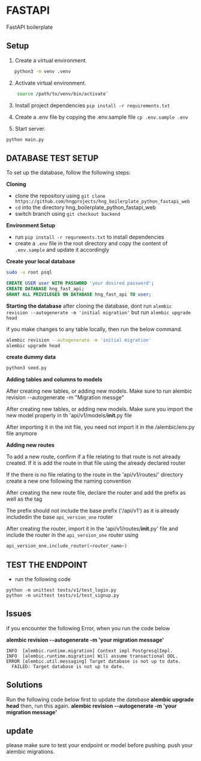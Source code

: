 # FASTAPI
FastAPI boilerplate

## Setup

1. Create a virtual environment.
 ```sh
    python3 -m venv .venv
 ```
2. Activate virtual environment.
```sh
    source /path/to/venv/bin/activate`
```
3. Install project dependencies `pip install -r requirements.txt`
4. Create a .env file by copying the .env.sample file
`cp .env.sample .env`

5. Start server.
 ```sh
 python main.py
```

## **DATABASE TEST SETUP**

To set up the database, follow the following steps:

**Cloning**
- clone the repository using `git clone https://github.com/hngprojects/hng_boilerplate_python_fastapi_web`
- `cd` into the directory hng_boilerplate_python_fastapi_web
- switch branch using `git checkout backend`

**Environment Setup**
- run `pip install -r requrements.txt` to install dependencies
- create a `.env` file in the root directory and copy the content of `.env.sample` and update it accordingly

**Create your local database**
```bash
sudo -u root psql
```
```sql
CREATE USER user WITH PASSWORD 'your desired password'; 
CREATE DATABASE hng_fast_api;
GRANT ALL PRIVILEGES ON DATABASE hng_fast_api TO user;
```

**Starting the database**
after cloning the database, dont run 
`alembic revision --autogenerate -m 'initial migration'`
but run
`alembic upgrade head`

if you make changes to any table locally, then run the below command.
```bash
alembic revision --autogenerate -m 'initial migration'
alembic upgrade head
```

**create dummy data**
```bash
python3 seed.py
```


**Adding tables and columns to models**

After creating new tables, or adding new models. Make sure to run alembic revision --autogenerate -m "Migration messge"

After creating new tables, or adding new models. Make sure you import the new model properly in th 'api/v1/models/__init__.py file

After importing it in the init file, you need not import it in the /alembic/env.py file anymore


**Adding new routes**

To add a new route, confirm if a file relating to that route is not already created. If it is add the route in that file using the already declared router

If the there is no file relating to the route in the 'api/v1/routes/' directory create a new one following the naming convention

After creating the new route file, declare the router and add the prefix as well as the tag

The prefix should not include the base prefix ('/api/v1') as it is already includedin the base `api_version_one` router

After creating the router, import it in the 'api/v1/routes/__init__.py' file and include the router in the `api_version_one` router using
```python
api_version_one.include_router(<router_name>)
```

## TEST THE ENDPOINT
- run the following code
```
python -m unittest tests/v1/test_login.py
python -m unittest tests/v1/test_signup.py
```

## Issues
if you encounter the following Error, when you run the code below

**alembic revision --autogenerate -m 'your migration message'**

```
INFO  [alembic.runtime.migration] Context impl PostgresqlImpl.
INFO  [alembic.runtime.migration] Will assume transactional DDL.
ERROR [alembic.util.messaging] Target database is not up to date.
  FAILED: Target database is not up to date.
```

## Solutions
Run the following code below first to update the datebase
**alembic upgrade head**
then, run this again.
**alembic revision --autogenerate -m 'your migration message'**

## update 
please make sure to test your endpoint or model before pushing.
push your alembic migrations.




<!-- {
  "email": "eniolaomotee@yahoo.com",
  "password": "1111234aA?",
  "first_name": "omotee",
  "last_name": "omotee"
} -->